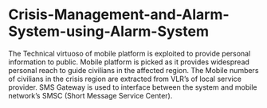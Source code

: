 # Crisis-Management-and-Alarm-System-using-Alarm-System
The Technical virtuoso of mobile platform is exploited to provide personal information to public. 
Mobile platform is picked as it provides widespread personal reach to guide civilians in the affected region. 
The Mobile numbers of civilians in the crisis region are extracted from VLR’s of local service provider. 
SMS Gateway is used to interface between the system and mobile network’s SMSC (Short Message Service Center).
